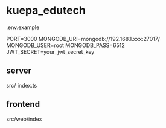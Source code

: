 # kuepa_edutech

.env.example

PORT=3000
MONGODB_URI=mongodb://192.168.1.xxx:27017/
MONGODB_USER=root
MONGODB_PASS=6512
JWT_SECRET=your_jwt_secret_key

## server

src/ index.ts

## frontend

src/web/index
